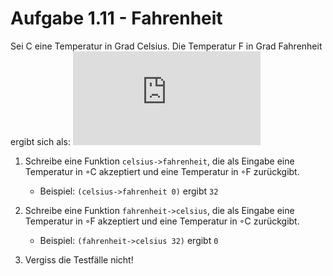 # Aufgabe 1.11 - Fahrenheit

Sei C eine Temperatur in Grad Celsius. Die Temperatur F in Grad Fahrenheit ergibt sich als:
![F = \frac{9}{5} C + 32](https://latex.codecogs.com/svg.latex?F%20%3D%20%5Cfrac%7B9%7D%7B5%7D%20C%20%2B%2032)

1. Schreibe eine Funktion `celsius->fahrenheit`, die als Eingabe eine Temperatur in ◦C akzeptiert und eine Temperatur in ◦F zurückgibt.

   - Beispiel: `(celsius->fahrenheit 0)` ergibt `32`

2. Schreibe eine Funktion `fahrenheit->celsius`, die als Eingabe eine Temperatur in ◦F akzeptiert und eine Temperatur in ◦C zurückgibt.

   - Beispiel: `(fahrenheit->celsius 32)` ergibt `0`

3. Vergiss die Testfälle nicht!
